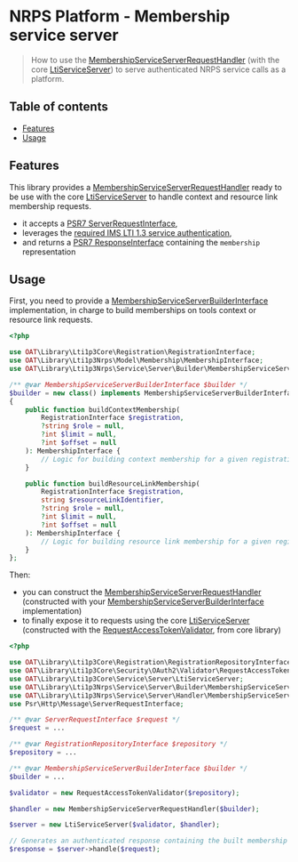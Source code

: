 # NRPS Platform - Membership service server

> How to use the [MembershipServiceServerRequestHandler](../src/Service/Server/Handler/MembershipServiceServerRequestHandler.php) (with the core [LtiServiceServer](https://github.com/oat-sa/lib-lti1p3-core/blob/master/src/Service/Server/LtiServiceServer.php)) to serve authenticated NRPS service calls as a platform.

## Table of contents

- [Features](#features)
- [Usage](#usage)

## Features

This library provides a [MembershipServiceServerRequestHandler](../src/Service/Server/Handler/MembershipServiceServerRequestHandler.php) ready to be use with the core [LtiServiceServer](https://github.com/oat-sa/lib-lti1p3-core/blob/master/src/Service/Server/LtiServiceServer.php) to handle context and resource link membership requests.

- it accepts a [PSR7 ServerRequestInterface](https://www.php-fig.org/psr/psr-7/#321-psrhttpmessageserverrequestinterface),
- leverages the [required IMS LTI 1.3 service authentication](https://www.imsglobal.org/spec/security/v1p0/#securing_web_services),
- and returns a [PSR7 ResponseInterface](https://www.php-fig.org/psr/psr-7/#33-psrhttpmessageresponseinterface) containing the `membership` representation

## Usage

First, you need to provide a [MembershipServiceServerBuilderInterface](../src/Service/Server/Builder/MembershipServiceServerBuilderInterface.php) implementation, in charge to build memberships on tools context or resource link requests.

```php
<?php

use OAT\Library\Lti1p3Core\Registration\RegistrationInterface;
use OAT\Library\Lti1p3Nrps\Model\Membership\MembershipInterface;
use OAT\Library\Lti1p3Nrps\Service\Server\Builder\MembershipServiceServerBuilderInterface;

/** @var MembershipServiceServerBuilderInterface $builder */
$builder = new class() implements MembershipServiceServerBuilderInterface 
{
    public function buildContextMembership(
        RegistrationInterface $registration,
        ?string $role = null,
        ?int $limit = null,
        ?int $offset = null
    ): MembershipInterface {
        // Logic for building context membership for a given registration
    }

    public function buildResourceLinkMembership(
        RegistrationInterface $registration,
        string $resourceLinkIdentifier,
        ?string $role = null,
        ?int $limit = null,
        ?int $offset = null
    ): MembershipInterface {
        // Logic for building resource link membership for a given registration and resource link identifier
    }
};
```

Then:
- you can construct the [MembershipServiceServerRequestHandler](../src/Service/Server/Handler/MembershipServiceServerRequestHandler.php) (constructed with your [MembershipServiceServerBuilderInterface](../src/Service/Server/Builder/MembershipServiceServerBuilderInterface.php) implementation)
- to finally expose it to requests using the core [LtiServiceServer](https://github.com/oat-sa/lib-lti1p3-core/blob/master/src/Service/Server/LtiServiceServer.php) (constructed with the [RequestAccessTokenValidator](https://github.com/oat-sa/lib-lti1p3-core/blob/master/src/Security/OAuth2/Validator/RequestAccessTokenValidator.php), from core library)

```php
<?php

use OAT\Library\Lti1p3Core\Registration\RegistrationRepositoryInterface;
use OAT\Library\Lti1p3Core\Security\OAuth2\Validator\RequestAccessTokenValidator;
use OAT\Library\Lti1p3Core\Service\Server\LtiServiceServer;
use OAT\Library\Lti1p3Nrps\Service\Server\Builder\MembershipServiceServerBuilderInterface;
use OAT\Library\Lti1p3Nrps\Service\Server\Handler\MembershipServiceServerRequestHandler;
use Psr\Http\Message\ServerRequestInterface;

/** @var ServerRequestInterface $request */
$request = ...

/** @var RegistrationRepositoryInterface $repository */
$repository = ...

/** @var MembershipServiceServerBuilderInterface $builder */
$builder = ...

$validator = new RequestAccessTokenValidator($repository);

$handler = new MembershipServiceServerRequestHandler($builder);

$server = new LtiServiceServer($validator, $handler);

// Generates an authenticated response containing the built membership representation
$response = $server->handle($request);
```